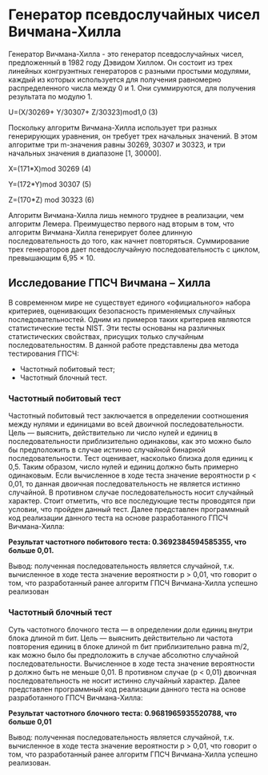 # Генератор псевдослучайных чисел Вичмана-Хилла

Генератор Вичмана-Хилла - это генератор псевдослучайных чисел, предложенный в 1982 году Дэвидом Хиллом. Он состоит из трех линейных конгруэнтных генераторов с разными простыми модулями, каждый из которых используется для получения равномерно распределенного числа между 0 и 1. Они суммируются, для получения результата по модулю 1. 

U=(X/30269+ Y/30307+ Z/30323)mod1,0 			(3)

Поскольку алгоритм Вичмана-Хилла использует три разных генерирующих уравнения, он требует трех начальных значений. В этом алгоритме три m-значения равны 30269, 30307 и 30323, и три начальных значения в диапазоне [1, 30000].

X=(171*X)mod 30269 					(4)

Y=(172*Y)mod 30307 					(5)

Z=(170*Z) mod 30323 					(6)

Алгоритм Вичмана-Хилла лишь немного труднее в реализации, чем алгоритм Лемера. Преимущество первого над вторым в том, что алгоритм Вичмана-Хилла генерирует более длинную последовательность до того, как начнет повторяться. Суммирование трех генераторов дает псевдослучайную последовательность с циклом, превышающим 6,95 × 10.

## Исследование  ГПСЧ Вичмана – Хилла 
 В современном мире не существует единого «официального» набора критериев, оценивающих безопасность применяемых случайных последовательностей. Одним из примеров таких критериев являются статистические тесты NIST. Эти тесты основаны на различных статистических свойствах, присущих только случайным последовательностям.
В данной работе представлены два метода тестирования ГПСЧ:
- Частотный побитовый тест;
- Частотный блочный тест.

### Частотный побитовый тест
Частотный побитовый тест заключается в определении соотношения между нулями и единицами во всей двоичной последовательности. 
Цель — выяснить, действительно ли число нулей и единиц в последовательности приблизительно одинаковы, как это можно было бы предположить в случае истинно случайной бинарной последовательности. 
Тест оценивает, насколько близка доля единиц к 0,5. Таким образом, число нулей и единиц должно быть примерно одинаковым. Если вычисленное в ходе теста значение вероятности p < 0,01, то данная двоичная последовательность не является истинно случайной. В противном случае последовательность носит случайный характер. Стоит отметить, что все последующие тесты проводятся при условии, что пройден данный тест.
Далее представлен программный код реализации данного теста на основе разработанного ГПСЧ Вичмана-Хилла:

**Результат частотного побитового теста: 0.3692384594585355, что больше 0,01.**

Вывод: полученная последовательность является случайной, т.к. вычисленное в ходе теста значение вероятности p > 0,01, что говорит о том, что разработанный ранее алгоритм ГПСЧ Вичмана-Хилла успешно реализован

### Частотный блочный тест
Суть частотного блочного теста — в определении доли единиц внутри блока длиной m бит.
Цель — выяснить действительно ли частота повторения единиц в блоке длиной m бит приблизительно равна m/2, как можно было бы предположить в случае абсолютно случайной последовательности. 
Вычисленное в ходе теста значение вероятности p должно быть не меньше 0,01. В противном случае (p < 0,01) двоичная последовательность не носит истинно случайный характер.
Далее представлен программный код реализации данного теста на основе разработанного ГПСЧ Вичмана-Хилла:

**Результат частотного блочного теста: 0.9681965935520788, что больше 0,01**

Вывод: полученная последовательность является случайной, т.к. вычисленное в ходе теста значение вероятности p > 0,01, что говорит о том, что разработанный ранее алгоритм ГПСЧ Вичмана-Хилла успешно реализован.
